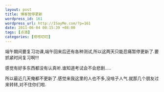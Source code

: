 ```yaml
--- 
layout: post
title: 博客暂停更新
wordpress_id: 161
wordpress_url: http://ISayMe.com/?p=161
date: 2011-06-04 00:15:39 +08:00
tags: [点滴]
categories: [唠唠叨叨]
---
```

端午期间要复习功课,端午回来后还有各种测试,所以这两天只能忍痛暂停更新了.要抓紧时间复习啊!!!

感觉有好多东西都没有认真听.谁知道考试会不会悲剧.....

所以最近几天俺都不更新了.感觉来我这里的人也不多,没啥子人气.就那几个朋友过来转转,对不住你们啦.
